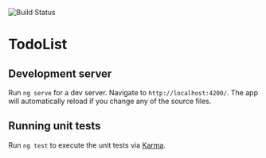 ![Build Status](https://dominicsachs.visualstudio.com/Todo/_apis/build/status/DominicSachs.todo-list?branchName=develop)

# TodoList

## Development server

Run `ng serve` for a dev server. Navigate to `http://localhost:4200/`. The app will automatically reload if you change any of the source files.

## Running unit tests

Run `ng test` to execute the unit tests via [Karma](https://karma-runner.github.io).

